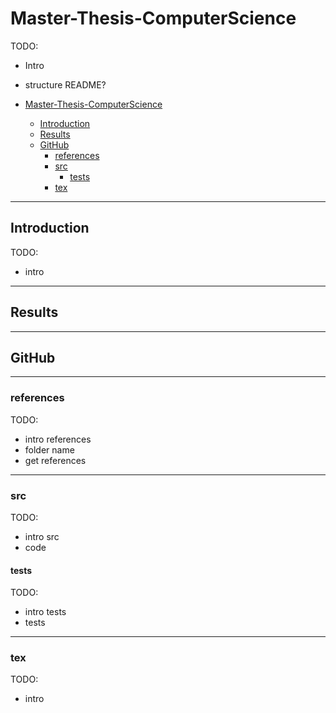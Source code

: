 # Master-Thesis-ComputerScience

TODO: 
- Intro
- structure README?

- [Master-Thesis-ComputerScience](#master-thesis-computerscience)
  - [Introduction](#introduction)
  - [Results](#results)
  - [GitHub](#github)
    - [references](#references)
    - [src](#src)
      - [tests](#tests)
    - [tex](#tex)


---

## Introduction

TODO:
- intro



---

## Results



---

## GitHub

---

### references

TODO: 
- intro references
- folder name
- get references 
  
---

### src

TODO:
- intro src
- code

#### tests

TODO:
- intro tests
- tests

---

### tex

TODO:
- intro 



